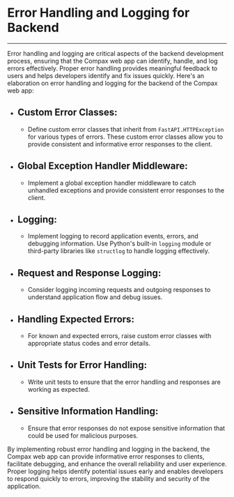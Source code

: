 # Error Handling and Logging for Backend 
*****************************************************************************

Error handling and logging are critical aspects of the backend development process, ensuring that the Compax web app can identify, handle, and log errors effectively. Proper error handling provides meaningful feedback to users and helps developers identify and fix issues quickly. Here's an elaboration on error handling and logging for the backend of the Compax web app:

-  ## Custom Error Classes:
    -  Define custom error classes that inherit from `FastAPI.HTTPException` for various types of errors. These custom error classes allow you to provide consistent and informative error responses to the client.

-  ## Global Exception Handler Middleware:
    - Implement a global exception handler middleware to catch unhandled exceptions and provide consistent error responses to the client.

-  ## Logging:
    - Implement logging to record application events, errors, and debugging information. Use Python's built-in `logging` module or third-party libraries like `structlog` to handle logging effectively.

-  ## Request and Response Logging:
    - Consider logging incoming requests and outgoing responses to understand application flow and debug issues.

-  ## Handling Expected Errors:
   - For known and expected errors, raise custom error classes with appropriate status codes and error details.

-  ## Unit Tests for Error Handling:
    - Write unit tests to ensure that the error handling and responses are working as expected.

- ## Sensitive Information Handling:
    - Ensure that error responses do not expose sensitive information that could be used for malicious purposes.

By implementing robust error handling and logging in the backend, the Compax web app can provide informative error responses to clients, facilitate debugging, and enhance the overall reliability and user experience. Proper logging helps identify potential issues early and enables developers to respond quickly to errors, improving the stability and security of the application.